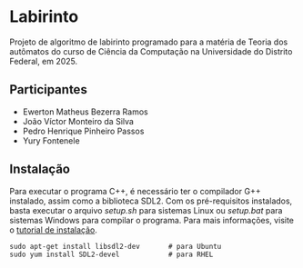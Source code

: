 # Labirinto

Projeto de algoritmo de labirinto programado para a matéria de Teoria dos autômatos do curso de Ciência da Computação na Universidade do Distrito Federal, em 2025.

## Participantes

- Ewerton Matheus Bezerra Ramos
- João Víctor Monteiro da Silva
- Pedro Henrique Pinheiro Passos
- Yury Fontenele

## Instalação

Para executar o programa C++, é necessário ter o compilador G++ instalado, assim como a biblioteca SDL2. Com os pré-requisitos instalados, basta executar o arquivo *setup.sh* para sistemas Linux ou *setup.bat* para sistemas Windows para compilar o programa. Para mais informações, visite o [tutorial de instalação](https://lazyfoo.net/tutorials/SDL/01_hello_SDL/index.php).

```
sudo apt-get install libsdl2-dev       # para Ubuntu
sudo yum install SDL2-devel            # para RHEL
```
